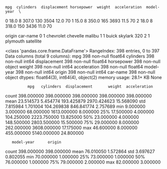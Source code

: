     mpg  cylinders  displacement horsepower  weight  acceleration  model-year  \
0  18.0          8         307.0        130    3504          12.0          70
1  15.0          8         350.0        165    3693          11.5          70
2  18.0          8         318.0        150    3436          11.0          70

   origin                   car-name
0       1  chevrolet chevelle malibu
1       1          buick skylark 320
2       1         plymouth satellite


<class 'pandas.core.frame.DataFrame'>
RangeIndex: 398 entries, 0 to 397
Data columns (total 9 columns):
mpg             398 non-null float64
cylinders       398 non-null int64
displacement    398 non-null float64
horsepower      398 non-null object
weight          398 non-null int64
acceleration    398 non-null float64
model-year      398 non-null int64
origin          398 non-null int64
car-name        398 non-null object
dtypes: float64(3), int64(4), object(2)
memory usage: 28.1+ KB
None



              mpg   cylinders  displacement       weight  acceleration  
count  398.000000  398.000000    398.000000   398.000000    398.000000
mean    23.514573    5.454774    193.425879  2970.424623     15.568090
std      7.815984    1.701004    104.269838   846.841774      2.757689
min      9.000000    3.000000     68.000000  1613.000000      8.000000
25%     17.500000    4.000000    104.250000  2223.750000     13.825000
50%     23.000000    4.000000    148.500000  2803.500000     15.500000
75%     29.000000    8.000000    262.000000  3608.000000     17.175000
max     46.600000    8.000000    455.000000  5140.000000     24.800000

       model-year      origin
count  398.000000  398.000000
mean    76.010050    1.572864
std      3.697627    0.802055
min     70.000000    1.000000
25%     73.000000    1.000000
50%     76.000000    1.000000
75%     79.000000    2.000000
max     82.000000    3.000000